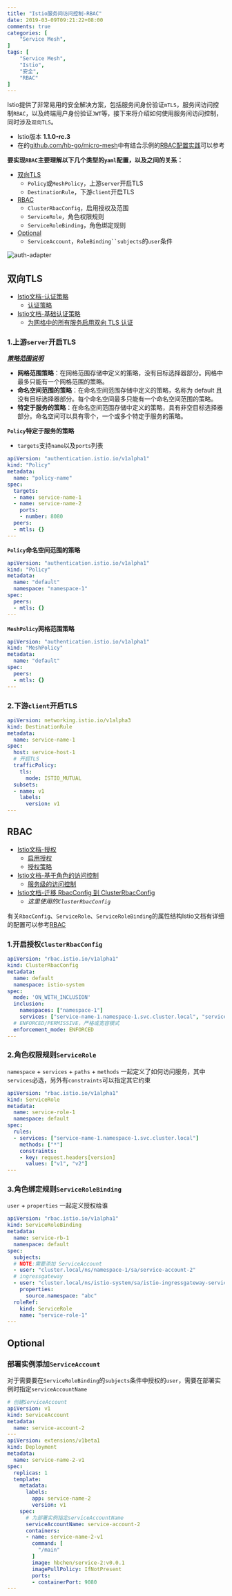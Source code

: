 ```yaml
---
title: "Istio服务间访问控制-RBAC"
date: 2019-03-09T09:21:22+08:00
comments: true
categories: [
	"Service Mesh",
]
tags: [
	"Service Mesh",
    "Istio",
    "安全",
    "RBAC"
]
---
```


Istio提供了非常易用的安全解决方案，包括服务间身份验证`mTLS`，服务间访问控制`RBAC`，以及终端用户身份验证`JWT`等，接下来将介绍如何使用服务间访问控制，同时涉及`双向TLS`。
<!--more-->

> 
- Istio版本 **1.1.0-rc.3**
- 在的[github.com/hb-go/micro-mesh](https://github.com/hb-go/micro-mesh)中有结合示例的[RBAC配置实践](https://github.com/hb-go/micro-mesh/tree/master/deploy/k8s/rbac)可以参考


**要实现`RBAC`主要理解以下几个类型的`yaml`配置，以及之间的关系：**

- [双向TLS](#双向TLS)
    - `Policy`或`MeshPolicy`，上游`server`开启TLS
    - `DestinationRule`，下游`client`开启TLS
- [RBAC](#RBAC)
    - `ClusterRbacConfig`，启用授权及范围
    - `ServiceRole`，角色权限规则
    - `ServiceRoleBinding`，角色绑定规则
- [Optional](#Optional)
    - `ServiceAccount`，`RoleBinding``subjects`的`user`条件
    
![auth-adapter](https://raw.githubusercontent.com/hb-go/micro-mesh/master/doc/img/istio-tls-rbac.png)
    
## 双向TLS

> 
- [Istio文档-认证策略](https://preliminary.istio.io/zh/docs/concepts/security/#%E8%AE%A4%E8%AF%81)
    - [认证策略](https://preliminary.istio.io/zh/docs/concepts/security/#%E8%AE%A4%E8%AF%81%E7%AD%96%E7%95%A5)
- [Istio文档-基础认证策略](https://preliminary.istio.io/zh/docs/tasks/security/authn-policy/)
    - [为网格中的所有服务启用双向 TLS 认证](https://preliminary.istio.io/zh/docs/tasks/security/authn-policy/#%E4%B8%BA%E7%BD%91%E6%A0%BC%E4%B8%AD%E7%9A%84%E6%89%80%E6%9C%89%E6%9C%8D%E5%8A%A1%E5%90%AF%E7%94%A8%E5%8F%8C%E5%90%91-tls-%E8%AE%A4%E8%AF%81)

### 1.上游`server`开启TLS

***[策略范围说明](##)***

> 
- **网格范围策略**：在网格范围存储中定义的策略，没有目标选择器部分。网格中最多只能有一个网格范围的策略。
- **命名空间范围的策略**：在命名空间范围存储中定义的策略，名称为 default 且没有目标选择器部分。每个命名空间最多只能有一个命名空间范围的策略。
- **特定于服务的策略**：在命名空间范围存储中定义的策略，具有非空目标选择器部分。命名空间可以具有零个，一个或多个特定于服务的策略。

**`Policy`特定于服务的策略**

- `targets`支持`name`以及`ports`列表

```yaml
apiVersion: "authentication.istio.io/v1alpha1"
kind: "Policy"
metadata:
  name: "policy-name"
spec:
  targets:
  - name: service-name-1
  - name: service-name-2
    ports:
    - number: 8080
  peers:
  - mtls: {}
---
```

**`Policy`命名空间范围的策略**
```yaml
apiVersion: "authentication.istio.io/v1alpha1"
kind: "Policy"
metadata:
  name: "default"
  namespace: "namespace-1"
spec:
  peers:
  - mtls: {}
---
```

**`MeshPolicy`网格范围策略**
```yaml
apiVersion: "authentication.istio.io/v1alpha1"
kind: "MeshPolicy"
metadata:
  name: "default"
spec:
  peers:
  - mtls: {}
---
```

### 2.下游`client`开启TLS
```yaml
apiVersion: networking.istio.io/v1alpha3
kind: DestinationRule
metadata:
  name: service-name-1
spec:
  host: service-host-1
  # 开启TLS
  trafficPolicy:
    tls:
      mode: ISTIO_MUTUAL
  subsets:
  - name: v1
    labels:
      version: v1
---
```

## RBAC

>
- [Istio文档-授权](https://preliminary.istio.io/zh/docs/concepts/security/#%E6%8E%88%E6%9D%83)
    - [启用授权](https://preliminary.istio.io/zh/docs/concepts/security/#%E5%90%AF%E7%94%A8%E6%8E%88%E6%9D%83)
    - [授权策略](https://preliminary.istio.io/zh/docs/concepts/security/#%E6%8E%88%E6%9D%83%E7%AD%96%E7%95%A5)
- [Istio文档-基于角色的访问控制](https://preliminary.istio.io/zh/docs/tasks/security/role-based-access-control/)
    - [服务级的访问控制](https://preliminary.istio.io/zh/docs/tasks/security/role-based-access-control/#%E6%9C%8D%E5%8A%A1%E7%BA%A7%E7%9A%84%E8%AE%BF%E9%97%AE%E6%8E%A7%E5%88%B6)
- [Istio文档-迁移 RbacConfig 到 ClusterRbacConfig](https://preliminary.istio.io/zh/docs/setup/kubernetes/upgrade/#%E8%BF%81%E7%A7%BB-rbacconfig-%E5%88%B0-clusterrbacconfig)
    - *这里使用的`ClusterRbacConfig`*
    
有关`RbacConfig`、`ServiceRole`、`ServiceRoleBinding`的属性结构Istio文档有详细的配置可以参考[RBAC](https://preliminary.istio.io/zh/docs/reference/config/authorization/istio.rbac.v1alpha1/)

### 1.开启授权`ClusterRbacConfig`

```yaml
apiVersion: "rbac.istio.io/v1alpha1"
kind: ClusterRbacConfig
metadata:
  name: default
  namespace: istio-system
spec:
  mode: 'ON_WITH_INCLUSION'
  inclusion:
    namespaces: ["namespace-1"]
    services: ["service-name-1.namespace-1.svc.cluster.local", "service-name-2.namespace-1.svc.cluster.local"]
  # ENFORCED/PERMISSIVE，严格或宽容模式
  enforcement_mode: ENFORCED
---
```
### 2.角色权限规则`ServiceRole`
`namespace` + `services` + `paths` + `methods` 一起定义了如何访问服务，其中`services`必选，另外有`constraints`可以指定其它约束
```yaml
apiVersion: "rbac.istio.io/v1alpha1"
kind: ServiceRole
metadata:
  name: service-role-1
  namespace: default
spec:
  rules:
  - services: ["service-name-1.namespace-1.svc.cluster.local"]
    methods: ["*"]
    constraints:
    - key: request.headers[version]
      values: ["v1", "v2"]
---
```
### 3.角色绑定规则`ServiceRoleBinding`
`user` + `properties` 一起定义授权给谁
```yaml
apiVersion: "rbac.istio.io/v1alpha1"
kind: ServiceRoleBinding
metadata:
  name: service-rb-1
  namespace: default
spec:
  subjects:
  # NOTE:需要添加 ServiceAccount
  - user: "cluster.local/ns/namespace-1/sa/service-account-2"
  # ingressgateway
  - user: "cluster.local/ns/istio-system/sa/istio-ingressgateway-service-account"
    properties:
      source.namespace: "abc"
  roleRef:
    kind: ServiceRole
    name: "service-role-1"
---
```

## Optional

### 部署实例添加`ServiceAccount`
对于需要要在`ServiceRoleBinding`的`subjects`条件中授权的`user`，需要在部署实例时指定`serviceAccountName`

```yaml
# 创建ServiceAccount
apiVersion: v1
kind: ServiceAccount
metadata:
  name: service-account-2
---
apiVersion: extensions/v1beta1
kind: Deployment
metadata:
  name: service-name-2-v1
spec:
  replicas: 1
  template:
    metadata:
      labels:
        app: service-name-2
        version: v1
    spec:
      # 为部署实例指定serviceAccountName
      serviceAccountName: service-account-2
      containers:
      - name: service-name-2-v1
        command: [
          "/main"
        ]
        image: hbchen/service-2:v0.0.1
        imagePullPolicy: IfNotPresent
        ports:
        - containerPort: 9080
---
```

